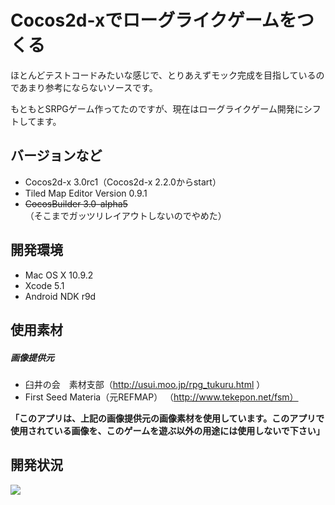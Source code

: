 # Cocos2d-xでローグライクゲームをつくる

ほとんどテストコードみたいな感じで、とりあえずモック完成を目指しているのであまり参考にならないソースです。

もともとSRPGゲーム作ってたのですが、現在はローグライクゲーム開発にシフトしてます。

## バージョンなど
- Cocos2d-x 3.0rc1（Cocos2d-x 2.2.0からstart）
- Tiled Map Editor Version 0.9.1
- ~~CocosBuilder 3.0-alpha5~~（そこまでガッツリレイアウトしないのでやめた）

## 開発環境
- Mac OS X 10.9.2
- Xcode 5.1
- Android NDK r9d

## 使用素材
##### 画像提供元

- 臼井の会　素材支部（http://usui.moo.jp/rpg_tukuru.html ）
- First Seed Materia（元REFMAP） （http://www.tekepon.net/fsm）

**「このアプリは、上記の画像提供元の画像素材を使用しています。このアプリで使用されている画像を、このゲームを遊ぶ以外の用途には使用しないで下さい」**

## 開発状況

![](https://bitbucket.org/kyokomi/cocos2droguelike/raw/30b6fd4248f14b72d696dee47dcda82dc7808db5/work/screen_captiue_20140118.png)
 
